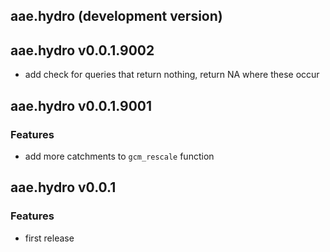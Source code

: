 ## aae.hydro (development version)

## aae.hydro v0.0.1.9002

- add check for queries that return nothing, return NA where these occur

## aae.hydro v0.0.1.9001

### Features
 
- add more catchments to `gcm_rescale` function


## aae.hydro v0.0.1

### Features

- first release
